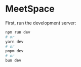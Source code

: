 # MeetSpace

First, run the development server:

```bash
npm run dev
# or
yarn dev
# or
pnpm dev
# or
bun dev
```
